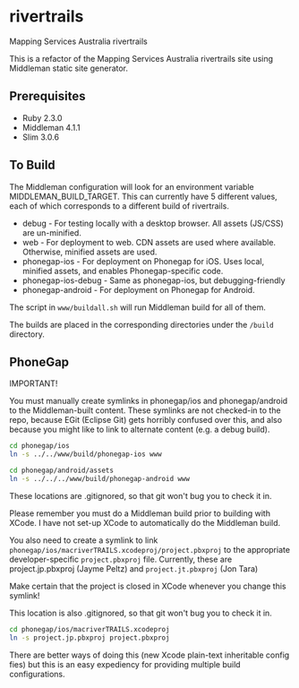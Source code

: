 rivertrails
===========

Mapping Services Australia rivertrails

This is a refactor of the Mapping Services Australia rivertrails site using Middleman static
site generator.

Prerequisites
-------------
- Ruby 2.3.0
- Middleman 4.1.1
- Slim 3.0.6

To Build
--------
The Middleman configuration will look for an environment variable MIDDLEMAN_BUILD_TARGET. This
can currently have 5 different values, each of which corresponds to a different build
of rivertrails.

- debug - For testing locally with a desktop browser. All assets (JS/CSS) are un-minified.
- web - For deployment to web. CDN assets are used where available. Otherwise, minified assets are
used.
- phonegap-ios - For deployment on Phonegap for iOS. Uses local, minified assets, and enables Phonegap-specific
code.
- phonegap-ios-debug - Same as phonegap-ios, but debugging-friendly
- phonegap-android - For deployment on Phonegap for Android.

The script in `www/buildall.sh` will run Middleman build for all of them.

The builds are placed in the corresponding directories under the `/build` directory.

PhoneGap
--------
IMPORTANT!

You must manually create symlinks in phonegap/ios and phonegap/android to the Middleman-built content.
These symlinks are not checked-in to the repo, because EGit (Eclipse Git) gets horribly confused
over this, and also because you might like to link to alternate content (e.g. a debug build).

```bash
cd phonegap/ios
ln -s ../../www/build/phonegap-ios www

cd phonegap/android/assets
ln -s ../../../www/build/phonegap-android www
```

These locations are .gitignored, so that git won't bug you to check it in.

Please remember you must do a Middleman build prior to building with XCode. I have not set-up
XCode to automatically do the Middleman build.

You also need to create a symlink to link `phonegap/ios/macriverTRAILS.xcodeproj/project.pbxproj` to the appropriate
developer-specific  `project.pbxproj` file. Currently, these are project.jp.pbxproj (Jayme Peltz) and
`project.jt.pbxproj` (Jon Tara)

Make certain that the project is closed in XCode whenever you change this symlink!

This location is also .gitignored, so that git won't bug you to check it in.

```bash
cd phonegap/ios/macriverTRAILS.xcodeproj
ln -s project.jp.pbxproj project.pbxproj
```
There are better ways of doing this (new Xcode plain-text inheritable config fies) but this is an easy
expediency for providing multiple build configurations.